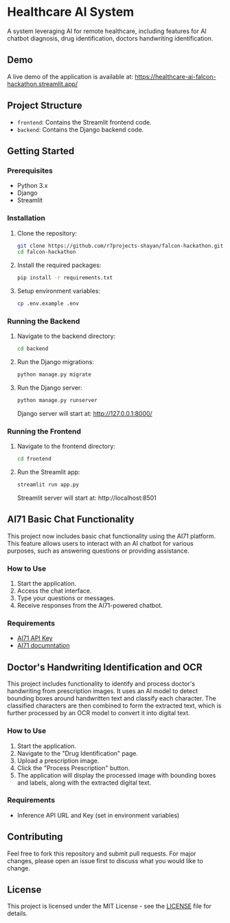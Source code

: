 # Healthcare AI System

A system leveraging AI for remote healthcare, including features for AI chatbot diagnosis, drug identification, doctors handwriting identification.

## Demo

A live demo of the application is available at: https://healthcare-ai-falcon-hackathon.streamlit.app/

## Project Structure

- `frontend`: Contains the Streamlit frontend code.
- `backend`: Contains the Django backend code.

## Getting Started

### Prerequisites

- Python 3.x
- Django
- Streamlit

### Installation

1. Clone the repository:
    ```bash
    git clone https://github.com/r7projects-shayan/falcon-hackathon.git
    cd falcon-hackathon
    ```

2. Install the required packages:
    ```bash
    pip install -r requirements.txt
    ```

3. Setup environment variables:
    ```bash
    cp .env.example .env
    ```

### Running the Backend

1. Navigate to the backend directory:
    ```bash
    cd backend
    ```

2. Run the Django migrations:
    ```bash
    python manage.py migrate
    ```

3. Run the Django server:
    ```bash
    python manage.py runserver
    ```

    Django server will start at: http://127.0.0.1:8000/

### Running the Frontend

1. Navigate to the frontend directory:
    ```bash
    cd frontend
    ```

2. Run the Streamlit app:
    ```bash
    streamlit run app.py
    ```
    Streamlit server will start at: http://localhost:8501

## AI71 Basic Chat Functionality

This project now includes basic chat functionality using the AI71 platform. This feature allows users to interact with an AI chatbot for various purposes, such as answering questions or providing assistance.

### How to Use

1. Start the application.
2. Access the chat interface.
3. Type your questions or messages.
4. Receive responses from the AI71-powered chatbot.

### Requirements

- [AI71 API Key](https://marketplace.ai71.ai/api-keys)
- [AI71 documntation](https://marketplace.ai71.ai/documentation)

## Doctor's Handwriting Identification and OCR

This project includes functionality to identify and process doctor's handwriting from prescription images. It uses an AI model to detect bounding boxes around handwritten text and classify each character. The classified characters are then combined to form the extracted text, which is further processed by an OCR model to convert it into digital text.

### How to Use

1. Start the application.
2. Navigate to the "Drug Identification" page.
3. Upload a prescription image.
4. Click the "Process Prescription" button.
5. The application will display the processed image with bounding boxes and labels, along with the extracted digital text.

### Requirements

- Inference API URL and Key (set in environment variables)

## Contributing

Feel free to fork this repository and submit pull requests. For major changes, please open an issue first to discuss what you would like to change.

## License

This project is licensed under the MIT License - see the [LICENSE](LICENSE) file for details.
